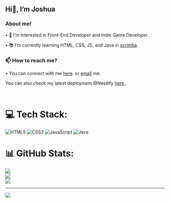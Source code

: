 
<h2>Hi👋, I’m Joshua</h2>

<h3> About me! </h3>
<p>• 🤔 I’m interested in Front-End Developer and Indie Game Developer. </p>

<p>• 📚 I’m currently learning HTML, CSS, JS, and Java in <a href =https://scrimba.com/dashboard#overview"> scrimba</a>.</p>

<h3>📫 How to reach me?</h3>
<p>• You can connect with me <a href = "https://bento.me/stygian">here</a>. or <a href = "mailto: hackstygian@gmail.com "> email</a> me.</p>

<p>You can also check my latest deployment @Nestlify <a href = "[https://customers-counter.netlify.app](https://crystaltowerlogin.netlify.app/)"> here </a>.</p>

<br>

# 💻 Tech Stack:
![HTML5](https://img.shields.io/badge/html5-%23E34F26.svg?style=for-the-badge&logo=html5&logoColor=white) ![CSS3](https://img.shields.io/badge/css3-%231572B6.svg?style=for-the-badge&logo=css3&logoColor=white) ![JavaScript](https://img.shields.io/badge/javascript-%23323330.svg?style=for-the-badge&logo=javascript&logoColor=%23F7DF1E) ![Java](https://img.shields.io/badge/java-%23ED8B00.svg?style=for-the-badge&logo=java&logoColor=white)
# 📊 GitHub Stats:
![](https://github-readme-stats.vercel.app/api?username=devstygian&theme=midnight-purple&hide_border=true&include_all_commits=false&count_private=false)<br/>
![](https://github-readme-streak-stats.herokuapp.com/?user=devstygian&theme=midnight-purple&hide_border=true)<br/>
![](https://github-readme-stats.vercel.app/api/top-langs/?username=devstygian&theme=midnight-purple&hide_border=true&include_all_commits=false&count_private=false&layout=compact)

---
[![](https://visitcount.itsvg.in/api?id=devstygian&icon=2&color=0)](https://visitcount.itsvg.in)

<!-- Proudly created with GPRM ( https://gprm.itsvg.in ) -->
